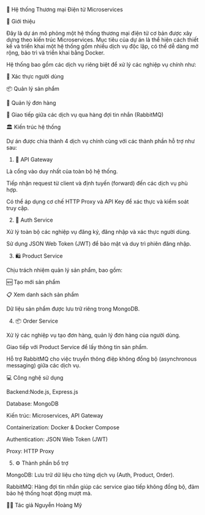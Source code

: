🛒 Hệ thống Thương mại Điện tử Microservices

🧩 Giới thiệu

Đây là dự án mô phỏng một hệ thống thương mại điện tử cơ bản được xây dựng theo kiến trúc Microservices.
Mục tiêu của dự án là thể hiện cách thiết kế và triển khai một hệ thống gồm nhiều dịch vụ độc lập, có thể dễ dàng mở rộng, bảo trì và triển khai bằng Docker.

Hệ thống bao gồm các dịch vụ riêng biệt để xử lý các nghiệp vụ chính như:

🔐 Xác thực người dùng

📦 Quản lý sản phẩm

🧾 Quản lý đơn hàng

🔁 Giao tiếp giữa các dịch vụ qua hàng đợi tin nhắn (RabbitMQ)

🏛️ Kiến trúc hệ thống

Dự án được chia thành 4 dịch vụ chính cùng với các thành phần hỗ trợ như sau:

1. 🧭 API Gateway

Là cổng vào duy nhất của toàn bộ hệ thống.

Tiếp nhận request từ client và định tuyến (forward) đến các dịch vụ phù hợp.

Có thể áp dụng cơ chế HTTP Proxy và API Key để xác thực và kiểm soát truy cập.

2. 🔑 Auth Service

Xử lý toàn bộ các nghiệp vụ đăng ký, đăng nhập và xác thực người dùng.

Sử dụng JSON Web Token (JWT) để bảo mật và duy trì phiên đăng nhập.

3. 🛍️ Product Service

Chịu trách nhiệm quản lý sản phẩm, bao gồm:

🆕 Tạo mới sản phẩm

📋 Xem danh sách sản phẩm

Dữ liệu sản phẩm được lưu trữ riêng trong MongoDB.

4. 📦 Order Service

Xử lý các nghiệp vụ tạo đơn hàng, quản lý đơn hàng của người dùng.

Giao tiếp với Product Service để lấy thông tin sản phẩm.

Hỗ trợ RabbitMQ cho việc truyền thông điệp không đồng bộ (asynchronous messaging) giữa các dịch vụ.

💻 Công nghệ sử dụng

Backend:Node.js, Express.js

Database: MongoDB

Kiến trúc: Microservices, API Gateway

Containerization: Docker & Docker Compose

Authentication: JSON Web Token (JWT)

Proxy: HTTP Proxy

5. ⚙️ Thành phần bổ trợ

MongoDB: Lưu trữ dữ liệu cho từng dịch vụ (Auth, Product, Order).

RabbitMQ: Hàng đợi tin nhắn giúp các service giao tiếp không đồng bộ, đảm bảo hệ thống hoạt động mượt mà.

👨‍💻 Tác giả
Nguyễn Hoàng Mỹ
